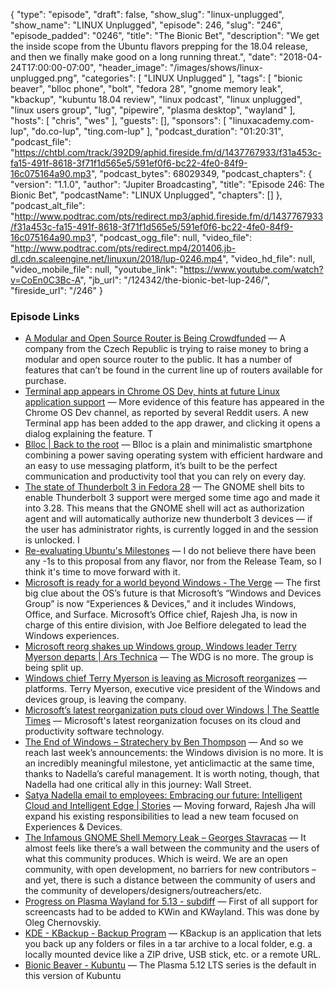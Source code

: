 {
  "type": "episode",
  "draft": false,
  "show_slug": "linux-unplugged",
  "show_name": "LINUX Unplugged",
  "episode": 246,
  "slug": "246",
  "episode_padded": "0246",
  "title": "The Bionic Bet",
  "description": "We get the inside scope from the Ubuntu flavors prepping for the 18.04 release, and then we finally make good on a long running threat.",
  "date": "2018-04-24T17:00:00-07:00",
  "header_image": "/images/shows/linux-unplugged.png",
  "categories": [
    "LINUX Unplugged"
  ],
  "tags": [
    "bionic beaver",
    "blloc phone",
    "bolt",
    "fedora 28",
    "gnome memory leak",
    "kbackup",
    "kubuntu 18.04 review",
    "linux podcast",
    "linux unplugged",
    "linux users group",
    "lug",
    "pipewire",
    "plasma desktop",
    "wayland"
  ],
  "hosts": [
    "chris",
    "wes"
  ],
  "guests": [],
  "sponsors": [
    "linuxacademy.com-lup",
    "do.co-lup",
    "ting.com-lup"
  ],
  "podcast_duration": "01:20:31",
  "podcast_file": "https://chtbl.com/track/392D9/aphid.fireside.fm/d/1437767933/f31a453c-fa15-491f-8618-3f71f1d565e5/591ef0f6-bc22-4fe0-84f9-16c075164a90.mp3",
  "podcast_bytes": 68029349,
  "podcast_chapters": {
    "version": "1.1.0",
    "author": "Jupiter Broadcasting",
    "title": "Episode 246: The Bionic Bet",
    "podcastName": "LINUX Unplugged",
    "chapters": []
  },
  "podcast_alt_file": "http://www.podtrac.com/pts/redirect.mp3/aphid.fireside.fm/d/1437767933/f31a453c-fa15-491f-8618-3f71f1d565e5/591ef0f6-bc22-4fe0-84f9-16c075164a90.mp3",
  "podcast_ogg_file": null,
  "video_file": "http://www.podtrac.com/pts/redirect.mp4/201406.jb-dl.cdn.scaleengine.net/linuxun/2018/lup-0246.mp4",
  "video_hd_file": null,
  "video_mobile_file": null,
  "youtube_link": "https://www.youtube.com/watch?v=CoEn0C3Bc-A",
  "jb_url": "/124342/the-bionic-bet-lup-246/",
  "fireside_url": "/246"
}


### Episode Links

  * [A Modular and Open Source Router is Being Crowdfunded](https://itsfoss.com/turris-mox-router/ "A Modular and Open Source Router is Being Crowdfunded") — A company from the Czech Republic is trying to raise money to bring a modular and open source router to the public. It has a number of features that can’t be found in the current line up of routers available for purchase.
  * [Terminal app appears in Chrome OS Dev, hints at future Linux application support](https://www.androidpolice.com/2018/04/22/terminal-app-appears-chome-os-dev-hints-future-linux-application-support/ "Terminal app appears in Chrome OS Dev, hints at future Linux application support") — More evidence of this feature has appeared in the Chrome OS Dev channel, as reported by several Reddit users. A new Terminal app has been added to the app drawer, and clicking it opens a dialog explaining the feature. T
  * [Blloc | Back to the root](https://www.blloc.com/ "Blloc | Back to the root") — Blloc is a plain and minimalistic smartphone combining a power saving operating system with efficient hardware and an easy to use messaging platform, it’s built to be the perfect communication and productivity tool that you can rely on every day.
  * [The state of Thunderbolt 3 in Fedora 28](https://christian.kellner.me/2018/04/23/the-state-of-thunderbolt-3-in-fedora-28/ "The state of Thunderbolt 3 in Fedora 28") — The GNOME shell bits to enable Thunderbolt 3 support were merged some time ago and made it into 3.28. This means that the GNOME shell will act as authorization agent and will automatically authorize new thunderbolt 3 devices — if the user has administrator rights, is currently logged in and the session is unlocked. I
  * [Re-evaluating Ubuntu's Milestones](https://lists.ubuntu.com/archives/ubuntu-release/2018-April/004434.html "Re-evaluating Ubuntu's Milestones") — I do not believe there have been any -1s to this proposal from any flavor, nor from the Release Team, so I think it's time to move forward with it.
  * [Microsoft is ready for a world beyond Windows - The Verge](https://www.theverge.com/2018/3/30/17179328/microsoft-windows-reorganization-future-2018 "Microsoft is ready for a world beyond Windows - The Verge") — The first big clue about the OS’s future is that Microsoft’s “Windows and Devices Group” is now “Experiences & Devices,” and it includes Windows, Office, and Surface. Microsoft’s Office chief, Rajesh Jha, is now in charge of this entire division, with Joe Belfiore delegated to lead the Windows experiences.
  * [Microsoft reorg shakes up Windows group, Windows leader Terry Myerson departs | Ars Technica](https://arstechnica.com/gadgets/2018/03/windows-leader-terry-myerson-out-as-microsoft-reorganizes-windows-division/ "Microsoft reorg shakes up Windows group, Windows leader Terry Myerson departs | Ars Technica") — The WDG is no more. The group is being split up. 
  * [Windows chief Terry Myerson is leaving as Microsoft reorganizes](https://www.cnbc.com/2018/03/29/microsoft-reorganizes-splits-company-into-2-divisions.html "Windows chief Terry Myerson is leaving as Microsoft reorganizes") — platforms. Terry Myerson, executive vice president of the Windows and devices group, is leaving the company.
  * [Microsoft’s latest reorganization puts cloud over Windows | The Seattle Times](https://www.seattletimes.com/business/microsoft/microsofts-latest-reorg-shifts-focus-from-windows-to-cloud/ "Microsoft’s latest reorganization puts cloud over Windows | The Seattle Times") — Microsoft's latest reorganization focuses on its cloud and productivity software technology.
  * [The End of Windows – Stratechery by Ben Thompson](https://stratechery.com/2018/the-end-of-windows/ "The End of Windows – Stratechery by Ben Thompson") — And so we reach last week’s announcements: the Windows division is no more. It is an incredibly meaningful milestone, yet anticlimactic at the same time, thanks to Nadella’s careful management. It is worth noting, though, that Nadella had one critical ally in this journey: Wall Street.
  * [Satya Nadella email to employees: Embracing our future: Intelligent Cloud and Intelligent Edge | Stories](https://news.microsoft.com/2018/03/29/satya-nadella-email-to-employees-embracing-our-future-intelligent-cloud-and-intelligent-edge/ "Satya Nadella email to employees: Embracing our future: Intelligent Cloud and Intelligent Edge | Stories") — Moving forward, Rajesh Jha will expand his existing responsibilities to lead a new team focused on Experiences & Devices.
  * [The Infamous GNOME Shell Memory Leak – Georges Stavracas](https://feaneron.com/2018/04/20/the-infamous-gnome-shell-memory-leak/ "The Infamous GNOME Shell Memory Leak – Georges Stavracas") — It almost feels like there’s a wall between the community and the users of what this community produces. Which is weird. We are an open community, with open development, no barriers for new contributors – and yet, there is such a distance between the community of users and the community of developers/designers/outreachers/etc.
  * [Progress on Plasma Wayland for 5.13 - subdiff](http://www.subdiff.de/2018/04/21/progress-on-plasma-wayland-for-513/ "Progress on Plasma Wayland for 5.13 - subdiff") — First of all support for screencasts had to be added to KWin and KWayland. This was done by Oleg Chernovskiy. 
  * [KDE - KBackup - Backup Program](https://www.kde.org/applications/utilities/kbackup/ "KDE - KBackup - Backup Program") — KBackup is an application that lets you back up any folders or files in a tar archive to a local folder, e.g. a locally mounted device like a ZIP drive, USB stick, etc. or a remote URL.
  * [Bionic Beaver - Kubuntu](https://wiki.ubuntu.com/BionicBeaver/Beta1/Kubuntu "Bionic Beaver - Kubuntu") — The Plasma 5.12 LTS series is the default in this version of Kubuntu


